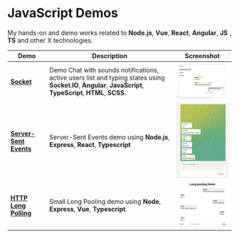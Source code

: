 # JavaScript Demos

My hands-on and demo works related to **Node.js**, **Vue**, **React**, **Angular**, **JS** , **TS** and other X technologies.

Demo                       | Description             	                                                                                                                                      | Screenshot    
----------------------------------|----------------------------------------------------------------------------------------------------------------------------------------------------------------|----------------------------------------
**[Socket](https://github.com/palamarchukser/demos/tree/master/socket)** | Demo Chat with sounds notifications, active users list and typing states using **Socket.IO**, **Angular**, **JavaScript**, **TypeScript**, **HTML**, **SCSS**. | <img src="socket/client/src/assets/photo_2023-02-19_20-09-43.jpg" width="250"/>
**[Server-Sent Events](https://github.com/palamarchukser/demos/tree/master/server-sent)** | Server-Sent Events demo using **Node.js**, **Express**, **React**, **Typescript**                                                                              | <img src="server-sent/client/public/photo_2.jpg" width="250"/>
**[HTTP Long Polling](https://github.com/palamarchukser/demos/tree/master/long-pooling)** | Small Long Pooling demo using **Node**, **Express**, **Vue**, **Typescript**.                                                                                              | <img src="long-pooling/client/public/photo_2023-02-19_22-30-05.jpg" width="250"/>
